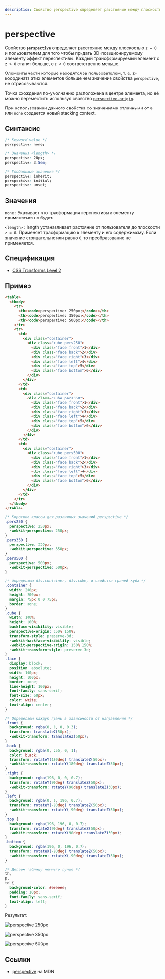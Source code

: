 ```yaml
---
description: Свойство perspective определяет расcтояние между плоскостью z = 0 и пользователем для того чтобы придать 3D-позиционируемому элементу эффект переспективы
---
```


# perspective

Свойство **`perspective`** определяет расcтояние между плоскостью `z = 0` и пользователем для того чтобы придать 3D-позиционируемому элементу эффект переспективы. Каждый трансформируемый элемент с `z > 0` станет больше, с `z < 0` соответственно меньше.

Элементы части которые находятся за пользователем, т. е. z-координата этих элементов больше чем значение свойства `perspective`, не отрисовываются.

Точка схождения по-умолчанию расположена в центре элемента, но её можно переместить используя свойство [`perspective-origin`](perspective-origin.md).

При использовании данного свойства со значениями отличными от `0` или `none` создается новый stacking context.

## Синтаксис

```css
/* Keyword value */
perspective: none;

/* Значения <length> */
perspective: 20px;
perspective: 3.5em;

/* Глобальные значения */
perspective: inherit;
perspective: initial;
perspective: unset;
```

## Значения

`none`
: Указывает что трасформация перспективы к элементу применяться не будет.

`<length>`
: length устанавливает растояние от пользователя до плоскости `z = 0`. Применяет трасформацию к элементу и его содержимому. Если значение отрицательно или равно `0`, то преобразование не применяется.

## Спецификация

- [CSS Transforms Level 2](https://drafts.csswg.org/css-transforms-2/#perspective-property)

## Пример

```html tab="HTML"
<table>
  <tbody>
    <tr>
      <th><code>perspective: 250px;</code></th>
      <th><code>perspective: 350px;</code></th>
      <th><code>perspective: 500px;</code></th>
    </tr>
    <tr>
      <td>
        <div class="container">
          <div class="cube pers250">
            <div class="face front">1</div>
            <div class="face back">2</div>
            <div class="face right">3</div>
            <div class="face left">4</div>
            <div class="face top">5</div>
            <div class="face bottom">6</div>
          </div>
        </div>
      </td>
      <td>
        <div class="container">
          <div class="cube pers350">
            <div class="face front">1</div>
            <div class="face back">2</div>
            <div class="face right">3</div>
            <div class="face left">4</div>
            <div class="face top">5</div>
            <div class="face bottom">6</div>
          </div>
        </div>
      </td>
      <td>
        <div class="container">
          <div class="cube pers500">
            <div class="face front">1</div>
            <div class="face back">2</div>
            <div class="face right">3</div>
            <div class="face left">4</div>
            <div class="face top">5</div>
            <div class="face bottom">6</div>
          </div>
        </div>
      </td>
    </tr>
  </tbody>
</table>
```

```css tab="CSS"
/* Короткие классы для различных значений perspective */
.pers250 {
  perspective: 250px;
  -webkit-perspective: 250px;
}
.pers350 {
  perspective: 350px;
  -webkit-perspective: 350px;
}
.pers500 {
  perspective: 500px;
  -webkit-perspective: 500px;
}

/* Определяем div.container, div.cube, и свойства граней куба */
.container {
  width: 200px;
  height: 200px;
  margin: 75px 0 0 75px;
  border: none;
}
.cube {
  width: 100%;
  height: 100%;
  backface-visibility: visible;
  perspective-origin: 150% 150%;
  transform-style: preserve-3d;
  -webkit-backface-visibility: visible;
  -webkit-perspective-origin: 150% 150%;
  -webkit-transform-style: preserve-3d;
}
.face {
  display: block;
  position: absolute;
  width: 100px;
  height: 100px;
  border: none;
  line-height: 100px;
  font-family: sans-serif;
  font-size: 60px;
  color: white;
  text-align: center;
}

/* Определяем каждую грань в зависимости от направления */
.front {
  background: rgba(0, 0, 0, 0.3);
  transform: translateZ(50px);
  -webkit-transform: translateZ(50px);
}
.back {
  background: rgba(0, 255, 0, 1);
  color: black;
  transform: rotateY(180deg) translateZ(50px);
  -webkit-transform: rotateY(180deg) translateZ(50px);
}
.right {
  background: rgba(196, 0, 0, 0.7);
  transform: rotateY(90deg) translateZ(50px);
  -webkit-transform: rotateY(90deg) translateZ(50px);
}
.left {
  background: rgba(0, 0, 196, 0.7);
  transform: rotateY(-90deg) translateZ(50px);
  -webkit-transform: rotateY(-90deg) translateZ(50px);
}
.top {
  background: rgba(196, 196, 0, 0.7);
  transform: rotateX(90deg) translateZ(50px);
  -webkit-transform: rotateX(90deg) translateZ(50px);
}
.bottom {
  background: rgba(196, 0, 196, 0.7);
  transform: rotateX(-90deg) translateZ(50px);
  -webkit-transform: rotateX(-90deg) translateZ(50px);
}

/* Делаем таблицу немного лучше */
th,
p,
td {
  background-color: #eeeeee;
  padding: 10px;
  font-family: sans-serif;
  text-align: left;
}
```

Результат:

![perspective 250px](perspective250.png)

![perspective 350px](perspective350.png)

![perspective 500px](perspective500.png)

## Ссылки

- [perspective](https://developer.mozilla.org/ru/docs/Web/CSS/perspective) на MDN
